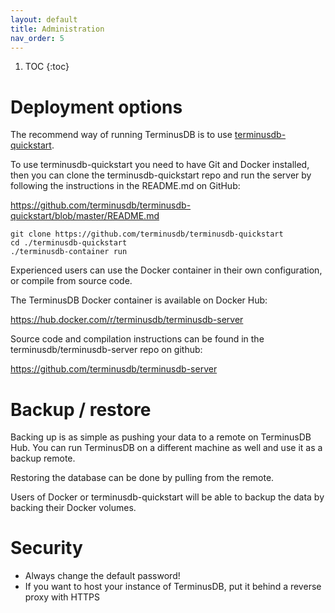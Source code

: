 ```yaml
---
layout: default
title: Administration
nav_order: 5
---
```

1. TOC
   {:toc}

# Deployment options

The recommend way of running TerminusDB is to use
[terminusdb-quickstart](https://github.com/terminusdb/terminusdb-quickstart).

To use terminusdb-quickstart you need to have Git and Docker installed, then
you can clone the terminusdb-quickstart repo and run the server by following
the instructions in the README.md on GitHub:

<https://github.com/terminusdb/terminusdb-quickstart/blob/master/README.md>

```
git clone https://github.com/terminusdb/terminusdb-quickstart
cd ./terminusdb-quickstart
./terminusdb-container run
```

Experienced users can use the Docker container in their own configuration, or
compile from source code.

The TerminusDB Docker container is available on Docker Hub:

<https://hub.docker.com/r/terminusdb/terminusdb-server>

Source code and compilation instructions can be found in the terminusdb/terminusdb-server repo on github:

<https://github.com/terminusdb/terminusdb-server>

# Backup / restore

Backing up is as simple as pushing your data to a remote on TerminusDB Hub. You can run TerminusDB on a different machine as well and use it as a backup remote.

Restoring the database can be done by pulling from the remote.

Users of Docker or terminusdb-quickstart will be able to backup the data by backing their Docker volumes.

# Security

* Always change the default password!
* If you want to host your instance of TerminusDB, put it behind a reverse proxy with HTTPS